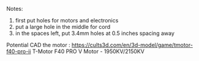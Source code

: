 Notes:

1. first put holes for motors and electronics
2. put a large hole in the middle for cord
3. in the spaces left, put 3.4mm holes at 0.5 inches spacing away

Potential CAD the motor : https://cults3d.com/en/3d-model/game/tmotor-f40-pro-ii
T-Motor F40 PRO V Motor - 1950KV/2150KV
